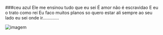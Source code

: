 
###ceu azul
Ele me ensinou tudo que eu sei
É amor não é escravidao
E eu o trato como rei
Eu faco muitos planos
so quero estar ali
sempre ao seu lado
 eu sei onde ir.............

![imagem](https://s2.glbimg.com/gShFD7Qs_yRQuhx9HG1bYd5nN-o=/s.glbimg.com/jo/g1/f/original/2016/02/08/gif-vila-isabel-sabrina.gif)
